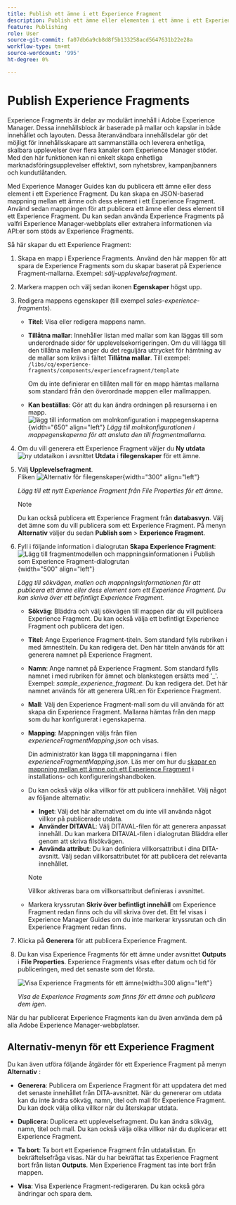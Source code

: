 ```yaml
---
title: Publish ett ämne i ett Experience Fragment
description: Publish ett ämne eller elementen i ett ämne i ett Experience Fragment i AEM Guides.  Lär dig hur du visar de Experience Fragments som finns för ett ämne och publicerar dem igen.
feature: Publishing
role: User
source-git-commit: fa07db6a9cb8d8f5b133258acd5647631b22e28a
workflow-type: tm+mt
source-wordcount: '995'
ht-degree: 0%

---
```


# Publish Experience Fragments

Experience Fragments är delar av modulärt innehåll i Adobe Experience Manager. Dessa innehållsblock är baserade på mallar och kapslar in både innehållet och layouten. Dessa återanvändbara innehållsdelar gör det möjligt för innehållsskapare att sammanställa och leverera enhetliga, skalbara upplevelser över flera kanaler som Experience Manager stöder. Med den här funktionen kan ni enkelt skapa enhetliga marknadsföringsupplevelser effektivt, som nyhetsbrev, kampanjbanners och kundutlåtanden.

Med Experience Manager Guides kan du publicera ett ämne eller dess element i ett Experience Fragment. Du kan skapa en JSON-baserad mappning mellan ett ämne och dess element i ett Experience Fragment. Använd sedan mappningen för att publicera ett ämne eller dess element till ett Experience Fragment. Du kan sedan använda Experience Fragments på valfri Experience Manager-webbplats eller extrahera informationen via API:er som stöds av Experience Fragments.




Så här skapar du ett Experience Fragment:


1. Skapa en mapp i Experience Fragments. Använd den här mappen för att spara de Experience Fragments som du skapar baserat på Experience Fragment-mallarna. Exempel: *sälj-upplevelsefragment*.
1. Markera mappen och välj sedan ikonen **Egenskaper** högst upp.
1. Redigera mappens egenskaper (till exempel *sales-experience-fragments*).


   * **Titel**: Visa eller redigera mappens namn.

   * **Tillåtna mallar**: Innehåller listan med mallar som kan läggas till som underordnade sidor för upplevelsekorrigeringen. Om du vill lägga till den tillåtna mallen anger du det reguljära uttrycket för hämtning av de mallar som krävs i fältet **Tillåtna mallar**.
Till exempel:
     `/libs/cq/experience-fragments/components/experiencefragment/template`

     Om du inte definierar en tillåten mall för en mapp hämtas mallarna som standard från den överordnade mappen eller mallmappen.
   * **Kan beställas**: Gör att du kan ändra ordningen på resurserna i en mapp.
     ![lägg till information om molnkonfiguration i mappegenskaperna](images/experience-fragment-folder-properties.png){width="650" align="left"}
     *Lägg till molnkonfigurationen i mappegenskaperna för att ansluta den till fragmentmallarna.*
1. Om du vill generera ett Experience Fragment väljer du **Ny utdata** ![ny utdataikon](./images/Add_icon.svg) i avsnittet **Utdata** i **filegenskaper** för ett ämne.
1. Välj **Upplevelsefragment**.\
   Fliken ![Alternativ för filegenskaper](./images/file-properties-outputs.png){width="300" align="left"}

   *Lägg till ett nytt Experience Fragment från File Properties för ett ämne*.

   >[!NOTE]
   >
   > Du kan också publicera ett Experience Fragment från **databasvyn**. Välj det ämne som du vill publicera som ett Experience Fragment. På menyn **Alternativ** väljer du sedan **Publish som** > **Experience Fragment**.

1. Fyll i följande information i dialogrutan **Skapa Experience Fragment**:
   ![Lägg till fragmentmodellen och mappningsinformationen i Publish som Experience Fragment-dialogrutan](images/experience-fragment-generate.png){width="500" align="left"}

   *Lägg till sökvägen, mallen och mappningsinformationen för att publicera ett ämne eller dess element som ett Experience Fragment. Du kan skriva över ett befintligt Experience Fragment.*

   * **Sökväg**: Bläddra och välj sökvägen till mappen där du vill publicera Experience Fragment. Du kan också välja ett befintligt Experience Fragment och publicera det igen.
   * **Titel**: Ange Experience Fragment-titeln. Som standard fylls rubriken i med ämnestiteln. Du kan redigera det. Den här titeln används för att generera namnet på Experience Fragment.
   * **Namn**: Ange namnet på Experience Fragment. Som standard fylls namnet i med rubriken för ämnet och blankstegen ersätts med &#39;_&#39;. Exempel: *sample_experience_fragment*. Du kan redigera det. Det här namnet används för att generera URL:en för Experience Fragment.
   * **Mall**: Välj den Experience Fragment-mall som du vill använda för att skapa din Experience Fragment. Mallarna hämtas från den mapp som du har konfigurerat i egenskaperna.
   * **Mapping**: Mappningen väljs från filen *experienceFragmentMapping.json* och visas.



     Din administratör kan lägga till mappningarna i filen *experienceFragmentMapping.json*.  Läs mer om hur du [skapar en mappning mellan ett ämne och ett Experience Fragment](../cs-install-guide/conf-experience-fragment-mapping-cs.md) i installations- och konfigureringshandboken.

   * Du kan också välja olika villkor för att publicera innehållet.  Välj något av följande alternativ:


      * **Inget**: Välj det här alternativet om du inte vill använda något villkor på publicerade utdata.
      * **Använder DITAVAL**: Välj DITAVAL-filen för att generera anpassat innehåll. Du kan markera DITAVAL-filen i dialogrutan Bläddra eller genom att skriva filsökvägen.
      * **Använda attribut**: Du kan definiera villkorsattribut i dina DITA-avsnitt. Välj sedan villkorsattributet för att publicera det relevanta innehållet.

     >[!NOTE]
     > 
     >Villkor aktiveras bara om villkorsattribut definieras i avsnittet.


   * Markera kryssrutan **Skriv över befintligt innehåll** om Experience Fragment redan finns och du vill skriva över det. Ett fel visas i Experience Manager Guides om du inte markerar kryssrutan och din Experience Fragment redan finns.
1. Klicka på **Generera** för att publicera Experience Fragment.
1. Du kan visa Experience Fragments för ett ämne under avsnittet **Outputs** i **File Properties**. Experience Fragments visas efter datum och tid för publiceringen, med det senaste som det första.

   ![Visa Experience Fragments för ett ämne](images/experience-fragment-outputs.png){width=300 align=&quot;left&quot;}

   *Visa de Experience Fragments som finns för ett ämne och publicera dem igen.*




När du har publicerat Experience Fragments kan du även använda dem på alla Adobe Experience Manager-webbplatser.


## Alternativ-menyn för ett Experience Fragment

Du kan även utföra följande åtgärder för ett Experience Fragment på menyn **Alternativ** :

* **Generera**: Publicera om Experience Fragment för att uppdatera det med det senaste innehållet från DITA-avsnittet. När du genererar om utdata kan du inte ändra sökväg, namn, titel och mall för Experience Fragment. Du kan dock välja olika villkor när du återskapar utdata.

* **Duplicera**: Duplicera ett upplevelsefragment. Du kan ändra sökväg, namn, titel och mall. Du kan också välja olika villkor när du duplicerar ett Experience Fragment.

* **Ta bort**: Ta bort ett Experience Fragment från utdatalistan. En bekräftelsefråga visas. När du har bekräftat tas Experience Fragment bort från listan **Outputs**. Men Experience Fragment tas inte bort från mappen.

* **Visa**: Visa Experience Fragment-redigeraren. Du kan också göra ändringar och spara dem.
